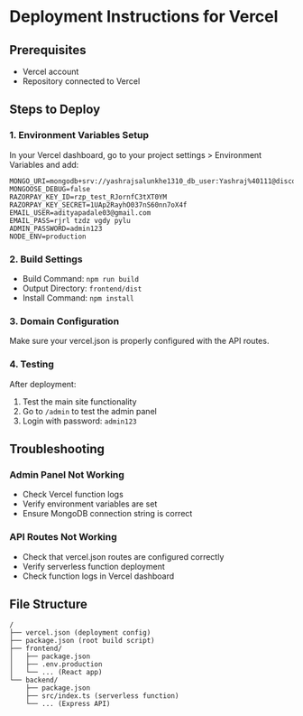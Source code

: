 # Deployment Instructions for Vercel

## Prerequisites
- Vercel account
- Repository connected to Vercel

## Steps to Deploy

### 1. Environment Variables Setup
In your Vercel dashboard, go to your project settings > Environment Variables and add:

```
MONGO_URI=mongodb+srv://yashrajsalunkhe1310_db_user:Yashraj%40111@discovery.jplanph.mongodb.net/discovery
MONGOOSE_DEBUG=false
RAZORPAY_KEY_ID=rzp_test_RJornfC3tXT0YM
RAZORPAY_KEY_SECRET=1UAp2RayhO037nS60nn7oX4f
EMAIL_USER=adityapadale03@gmail.com
EMAIL_PASS=rjrl tzdz vgdy pylu
ADMIN_PASSWORD=admin123
NODE_ENV=production
```

### 2. Build Settings
- Build Command: `npm run build`
- Output Directory: `frontend/dist`
- Install Command: `npm install`

### 3. Domain Configuration
Make sure your vercel.json is properly configured with the API routes.

### 4. Testing
After deployment:
1. Test the main site functionality
2. Go to `/admin` to test the admin panel
3. Login with password: `admin123`

## Troubleshooting

### Admin Panel Not Working
- Check Vercel function logs
- Verify environment variables are set
- Ensure MongoDB connection string is correct

### API Routes Not Working
- Check that vercel.json routes are configured correctly
- Verify serverless function deployment
- Check function logs in Vercel dashboard

## File Structure
```
/
├── vercel.json (deployment config)
├── package.json (root build script)
├── frontend/
│   ├── package.json
│   ├── .env.production
│   └── ... (React app)
└── backend/
    ├── package.json  
    ├── src/index.ts (serverless function)
    └── ... (Express API)
```